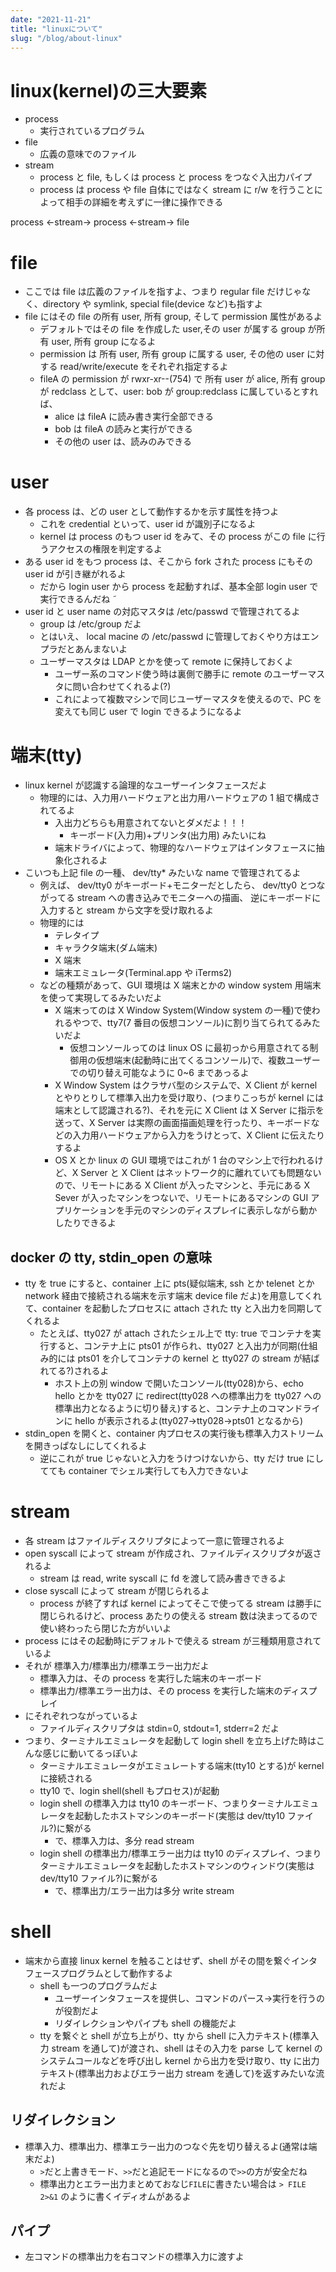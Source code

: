 ```yaml
---
date: "2021-11-21"
title: "linuxについて"
slug: "/blog/about-linux"
---
```


# linux(kernel)の三大要素

- process
  - 実行されているプログラム
- file
  - 広義の意味でのファイル
- stream
  - process と file, もしくは process と process をつなぐ入出力パイプ
  - process は process や file 自体にではなく stream に r/w を行うことによって相手の詳細を考えずに一律に操作できる

process <-stream-> process <-stream-> file

# file

- ここでは file は広義のファイルを指すよ、つまり regular file だけじゃなく、directory や symlink, special file(device など)も指すよ
- file にはその file の所有 user, 所有 group, そして permission 属性があるよ
  - デフォルトではその file を作成した user,その user が属する group が所有 user, 所有 group になるよ
  - permission は 所有 user, 所有 group に属する user, その他の user に対する read/write/execute をそれぞれ指定するよ
  - fileA の permission が rwxr-xr--(754) で 所有 user が alice, 所有 group が redclass として、user: bob が group:redclass に属しているとすれば、
    - alice は fileA に読み書き実行全部できる
    - bob は fileA の読みと実行ができる
    - その他の user は、読みのみできる

# user

- 各 process は、どの user として動作するかを示す属性を持つよ
  - これを credential といって、user id が識別子になるよ
  - kernel は process のもつ user id をみて、その process がこの file に行うアクセスの権限を判定するよ
- ある user id をもつ process は、そこから fork された process にもその user id が引き継がれるよ
  - だから login user から process を起動すれば、基本全部 login user で実行できるんだね ˜
- user id と user name の対応マスタは /etc/passwd で管理されてるよ
  - group は /etc/group だよ
  - とはいえ、 local macine の /etc/passwd に管理しておくやり方はエンプラだとあんまないよ
  - ユーザーマスタは LDAP とかを使って remote に保持しておくよ
    - ユーザー系のコマンド使う時は裏側で勝手に remote のユーザーマスタに問い合わせてくれるよ(?)
    - これによって複数マシンで同じユーザーマスタを使えるので、PC を変えても同じ user で login できるようになるよ

# 端末(tty)

- linux kernel が認識する論理的なユーザーインタフェースだよ
  - 物理的には、入力用ハードウェアと出力用ハードウェアの 1 組で構成されてるよ
    - 入出力どちらも用意されてないとダメだよ！！！
      - キーボード(入力用)+プリンタ(出力用) みたいにね
    - 端末ドライバによって、物理的なハードウェアはインタフェースに抽象化されるよ
- こいつも上記 file の一種、 dev/tty\* みたいな name で管理されてるよ
  - 例えば、 dev/tty0 がキーボード+モニターだとしたら、 dev/tty0 とつながってる stream への書き込みでモニターへの描画、 逆にキーボードに入力すると stream から文字を受け取れるよ
  - 物理的には
    - テレタイプ
    - キャラクタ端末(ダム端末)
    - X 端末
    - 端末エミュレータ(Terminal.app や iTerms2)
  - などの種類があって、GUI 環境は X 端末とかの window system 用端末を使って実現してるみたいだよ
    - X 端末ってのは X Window System(Window system の一種)で使われるやつで、tty7(7 番目の仮想コンソール)に割り当てられてるみたいだよ
      - 仮想コンソールってのは linux OS に最初っから用意されてる制御用の仮想端末(起動時に出てくるコンソール)で、複数ユーザーでの切り替え可能なように 0~6 まであっるよ
    - X Window System はクラサバ型のシステムで、X Client が kernel とやりとりして標準入出力を受け取り、(つまりこっちが kernel には端末として認識される?)、それを元に X Client は X Server に指示を送って、X Server は実際の画面描画処理を行ったり、キーボードなどの入力用ハードウェアから入力をうけとって、X Client に伝えたりするよ
    - OS X とか linux の GUI 環境ではこれが 1 台のマシン上で行われるけど、X Server と X Client はネットワーク的に離れていても問題ないので、リモートにある X Client が入ったマシンと、手元にある X Sever が入ったマシンをつないで、リモートにあるマシンの GUI アプリケーションを手元のマシンのディスプレイに表示しながら動かしたりできるよ

## docker の tty, stdin_open の意味

- tty を true にすると、container 上に pts(疑似端末, ssh とか telenet とか network 経由で接続される端末を示す端末 device file だよ)を用意してくれて、container を起動したプロセスに attach された tty と入出力を同期してくれるよ
  - たとえば、tty027 が attach されたシェル上で tty: true でコンテナを実行すると、コンテナ上に pts01 が作られ、tty027 と入出力が同期(仕組み的には pts01 を介してコンテナの kernel と tty027 の stream が結ばれてる?)されるよ
    - ホスト上の別 window で開いたコンソール(tty028)から、echo hello とかを tty027 に redirect(tty028 への標準出力を tty027 への標準出力となるように切り替え)すると、コンテナ上のコマンドラインに hello が表示されるよ(tty027->tty028->pts01 となるから)
- stdin_open を開くと、container 内プロセスの実行後も標準入力ストリームを開きっぱなしにしてくれるよ
  - 逆にこれが true じゃないと入力をうけつけないから、tty だけ true にしてても container でシェル実行しても入力できないよ

# stream

- 各 stream はファイルディスクリプタによって一意に管理されるよ
- open syscall によって stream が作成され、ファイルディスクリプタが返されるよ
  - stream は read, write syscall に fd を渡して読み書きできるよ
- close syscall によって stream が閉じられるよ
  - process が終了すれば kernel によってそこで使ってる stream は勝手に閉じられるけど、process あたりの使える stream 数は決まってるので使い終わったら閉じた方がいいよ
- process にはその起動時にデフォルトで使える stream が三種類用意されているよ
- それが 標準入力/標準出力/標準エラー出力だよ
  - 標準入力は、その process を実行した端末のキーボード
  - 標準出力/標準エラー出力は、その process を実行した端末のディスプレイ
- にそれぞれつながっているよ
  - ファイルディスクリプタは stdin=0, stdout=1, stderr=2 だよ
- つまり、ターミナルエミュレータを起動して login shell を立ち上げた時はこんな感じに動いてるっぽいよ
  - ターミナルエミュレータがエミュレートする端末(tty10 とする)が kernel に接続される
  - tty10 で、login shell(shell もプロセス)が起動
  - login shell の標準入力は tty10 のキーボード、つまりターミナルエミュレータを起動したホストマシンのキーボード(実態は dev/tty10 ファイル?)に繋がる
    - で、標準入力は、多分 read stream
  - login shell の標準出力/標準エラー出力は tty10 のディスプレイ、つまりターミナルエミュレータを起動したホストマシンのウィンドウ(実態は dev/tty10 ファイル?)に繋がる
    - で、標準出力/エラー出力は多分 write stream

# shell

- 端末から直接 linux kernel を触ることはせず、shell がその間を繋ぐインタフェースプログラムとして動作するよ
  - shell も一つのプログラムだよ
    - ユーザーインタフェースを提供し、コマンドのパース->実行を行うのが役割だよ
    - リダイレクションやパイプも shell の機能だよ
  - tty を繋ぐと shell が立ち上がり、tty から shell に入力テキスト(標準入力 stream を通して)が渡され、shell はその入力を parse して kernel のシステムコールなどを呼び出し kernel から出力を受け取り、tty に出力テキスト(標準出力およびエラー出力 stream を通して)を返すみたいな流れだよ

## リダイレクション

- 標準入力、標準出力、標準エラー出力のつなぐ先を切り替えるよ(通常は端末だよ)
  - `>`だと上書きモード、`>>`だと追記モードになるので`>>`の方が安全だね
  - 標準出力とエラー出力まとめておなじ`FILE`に書きたい場合は `> FILE 2>&1` のように書くイディオムがあるよ

## パイプ

- 左コマンドの標準出力を右コマンドの標準入力に渡すよ
